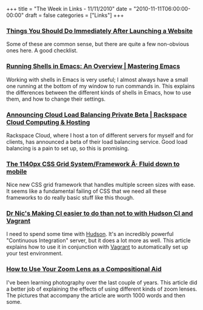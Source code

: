 +++
title = "The Week in Links - 11/11/2010"
date = "2010-11-11T06:00:00-00:00"
draft = false
categories = ["Links"]
+++

### [Things You Should Do Immediately After Launching a Website](http://sixrevisions.com/website-management/things-you-should-do-immediately-after-launching-a-website/)

Some of these are common sense, but there are quite a few non-obvious
ones here. A good checklist.

### [Running Shells in Emacs: An Overview | Mastering Emacs](http://www.masteringemacs.org/articles/2010/11/01/running-shells-in-emacs-overview/)

Working with shells in Emacs is very useful; I almost always have a
small one running at the bottom of my window to run commands in. This
explains the differences between the different kinds of shells in Emacs,
how to use them, and how to change their settings.

### [Announcing Cloud Load Balancing Private Beta | Rackspace Cloud Computing & Hosting](http://www.rackspacecloud.com/blog/2010/11/09/announcing-cloud-load-balancing-private-beta/)

Rackspace Cloud, where I host a ton of different servers for myself and
for clients, has announced a beta of their load balancing service. Good
load balancing is a pain to set up, so this is promising.

### [The 1140px CSS Grid System/Framework Â· Fluid down to mobile](http://cssgrid.net/)

Nice new CSS grid framework that handles multiple screen sizes with
ease. It seems like a fundamental failing of CSS that we need all these
frameworks to do really basic stuff like this though.

### [Dr Nic's Making CI easier to do than not to with Hudson CI and Vagrant](http://drnicwilliams.com/2010/11/09/making-ci-easier-to-do-than-not-to-with-hudson-ci-and-vagrant/)

I need to spend some time with [Hudson](http://hudson-ci.org/). It's an
incredibly powerful "Continuous Integration" server, but it does a lot
more as well. This article explains how to use it in conjunction with
[Vagrant](http://vagrantup.com/) to automatically set up your test
environment.

### [How to Use Your Zoom Lens as a Compositional Aid](http://www.digital-photography-school.com/how-to-use-your-zoom-lens-as-a-compositional-aid#)

I've been learning photography over the last couple of years. This
article did a better job of explaining the effects of using different
kinds of zoom lenses. The pictures that accompany the article are worth
1000 words and then some.

